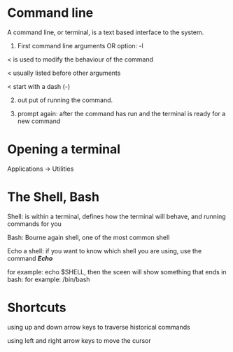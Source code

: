 # Command line

A command line, or terminal, is a text based interface to the system. 

1. First command line arguments OR option: -l

< is used to modify the behaviour of the command 

< usually listed before other arguments

< start with a dash (-)

2. out put of running the command.

3. prompt again: after the command has run and the terminal is ready for a new command

# Opening a terminal

Applications -> Utilities

# The Shell, Bash

Shell: is within a terminal, defines how the terminal will behave, and running commands for you

Bash: Bourne again shell, one of the most common shell

Echo a shell: if you want to know which shell you are using, use the command **_Echo_**

for example: echo $SHELL, then the sceen will show something that ends in bash: for example: /bin/bash

# Shortcuts

using up and down arrow keys to traverse historical commands

using left and right arrow keys to move the cursor 
